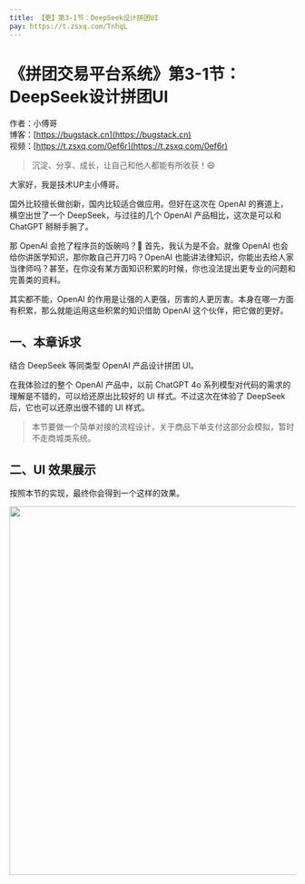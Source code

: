 ```yaml
---
title: 【更】第3-1节：DeepSeek设计拼团UI
pay: https://t.zsxq.com/TnhqL
---
```


# 《拼团交易平台系统》第3-1节：DeepSeek设计拼团UI

作者：小傅哥
<br/>博客：[https://bugstack.cn](https://bugstack.cn)
<br/>视频：[https://t.zsxq.com/0ef6r](https://t.zsxq.com/0ef6r)

> 沉淀、分享、成长，让自己和他人都能有所收获！😄

大家好，我是技术UP主小傅哥。

国外比较擅长做创新，国内比较适合做应用。但好在这次在 OpenAI 的赛道上，横空出世了一个 DeepSeek，与过往的几个 OpenAI 产品相比，这次是可以和 ChatGPT 掰掰手腕了。

那 OpenAI 会抢了程序员的饭碗吗？🤔 首先，我认为是不会。就像 OpenAI 也会给你讲医学知识，那你敢自己开刀吗？OpenAI 也能讲法律知识，你能出去给人家当律师吗？甚至，在你没有某方面知识积累的时候，你也没法提出更专业的问题和完善类的资料。

其实都不能，OpenAI 的作用是让强的人更强，厉害的人更厉害。本身在哪一方面有积累，那么就能运用这些积累的知识借助 OpenAI 这个伙伴，把它做的更好。

## 一、本章诉求

结合 DeepSeek 等同类型 OpenAI 产品设计拼团 UI。

在我体验过的整个 OpenAI 产品中，以前 ChatGPT 4o 系列模型对代码的需求的理解是不错的，可以给还原出比较好的 UI 样式。不过这次在体验了 DeepSeek 后，它也可以还原出很不错的 UI 样式。

>本节要做一个简单对接的流程设计，关于商品下单支付这部分会模拟，暂时不走商城类系统。

## 二、UI 效果展示

按照本节的实现，最终你会得到一个这样的效果。

<div align="center">
    <img src="https://bugstack.cn/images/article/project/group-buy-market/group-buy-market-3-1-05.png" width="650px">
</div>
